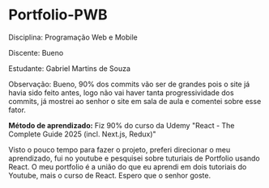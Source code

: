 # Portfolio-PWB
Disciplina: Programação Web e Mobile 

Discente: Bueno 

Estudante: Gabriel Martins de Souza 

Observação: Bueno, 90% dos commits vão ser de grandes pois o site já havia sido feito antes, logo não vai haver tanta progressividade dos commits,
já mostrei ao senhor o site em sala de aula e comentei sobre esse fator. 

**Método de aprendizado:**
Fiz 90% do curso da Udemy "React - The Complete Guide 2025 (incl. Next.js, Redux)" 

Visto o pouco tempo para fazer o projeto, preferi direcionar o meu aprendizado, fui no youtube e pesquisei sobre tuturiais de Portfolio usando React. O meu portfolio é a união do que eu aprendi em dois tutoriais do Youtube, mais o curso de React. Espero que o senhor goste.

